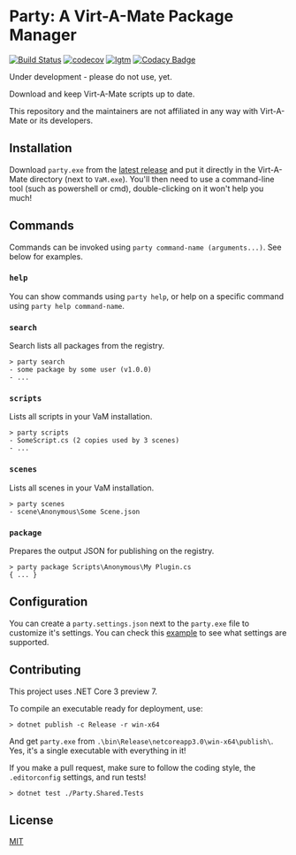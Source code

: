 # Party: A Virt-A-Mate Package Manager

[![Build Status](https://travis-ci.org/vam-community/vam-party.svg?branch=master)](https://travis-ci.org/vam-community/vam-party) [![codecov](https://codecov.io/gh/vam-community/vam-party/branch/master/graph/badge.svg)](https://codecov.io/gh/vam-community/vam-party) [![lgtm](https://img.shields.io/lgtm/alerts/g/vam-community/vam-party)](https://lgtm.com/projects/g/badges/vam-community/vam-party) [![Codacy Badge](https://api.codacy.com/project/badge/Grade/1ac73e5240674a9ca5027e35a6b942bb)](https://www.codacy.com/app/acidbubbles/vam-party?utm_source=github.com&amp;utm_medium=referral&amp;utm_content=vam-community/vam-party&amp;utm_campaign=Badge_Grade)

Under development - please do not use, yet.

Download and keep Virt-A-Mate scripts up to date.

This repository and the maintainers are not affiliated in any way with Virt-A-Mate or its developers.

## Installation

Download `party.exe` from the [latest release](https://github.com/vam-community/vam-party/releases) and put it directly in the Virt-A-Mate directory (next to `VaM.exe`). You'll then need to use a command-line tool (such as powershell or cmd), double-clicking on it won't help you much!

## Commands

Commands can be invoked using `party command-name (arguments...)`. See below for examples.

### `help`

You can show commands using `party help`, or help on a specific command using `party help command-name`.

### `search`

Search lists all packages from the registry.

    > party search
    - some package by some user (v1.0.0)
    - ...

### `scripts`

Lists all scripts in your VaM installation.

    > party scripts
    - SomeScript.cs (2 copies used by 3 scenes)
    - ...

### `scenes`

Lists all scenes in your VaM installation.

    > party scenes
    - scene\Anonymous\Some Scene.json

### `package`

Prepares the output JSON for publishing on the registry.

    > party package Scripts\Anonymous\My Plugin.cs
    { ... }

## Configuration

You can create a `party.settings.json` next to the `party.exe` file to customize it's settings. You can check this [example](https://github.com/vam-community/vam-party/blob/master/Party.CLI/party.settings.json) to see what settings are supported.

## Contributing

This project uses .NET Core 3 preview 7.

To compile an executable ready for deployment, use:

    > dotnet publish -c Release -r win-x64

And get `party.exe` from `.\bin\Release\netcoreapp3.0\win-x64\publish\`. Yes, it's a single executable with everything in it!

If you make a pull request, make sure to follow the coding style, the `.editorconfig` settings, and run tests!

    > dotnet test ./Party.Shared.Tests

## License

[MIT](./LICENSE.md)
